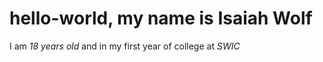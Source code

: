 # hello-world, my name is **Isaiah Wolf**  
I am _18 years old_ and in my first year of college at _SWIC_

